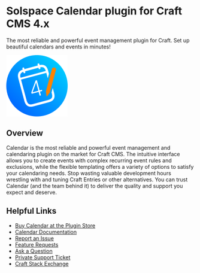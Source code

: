 # Solspace Calendar plugin for Craft CMS 4.x

The most reliable and powerful event management plugin for Craft. Set up beautiful calendars and events in minutes!

![Screenshot](packages/plugin/src/icon.svg)

## Overview

Calendar is the most reliable and powerful event management and calendaring plugin on the market for Craft CMS. The intuitive interface allows you to create events with complex recurring event rules and exclusions, while the flexible templating offers a variety of options to satisfy your calendaring needs. Stop wasting valuable development hours wrestling with and tuning Craft Entries or other alternatives. You can trust Calendar (and the team behind it) to deliver the quality and support you expect and deserve.

## Helpful Links

- [Buy Calendar at the Plugin Store](https://plugins.craftcms.com/calendar)
- [Calendar Documentation](https://docs.solspace.com/craft/calendar/v4/)
- [Report an Issue](https://github.com/solspace/craft-calendar/issues)
- [Feature Requests](https://github.com/solspace/craft-calendar/discussions)
- [Ask a Question](https://github.com/solspace/craft-calendar/discussions)
- [Private Support Ticket](https://docs.solspace.com/craft/calendar/v4/support.html)
- [Craft Stack Exchange](https://craftcms.stackexchange.com/questions/tagged/solspace)